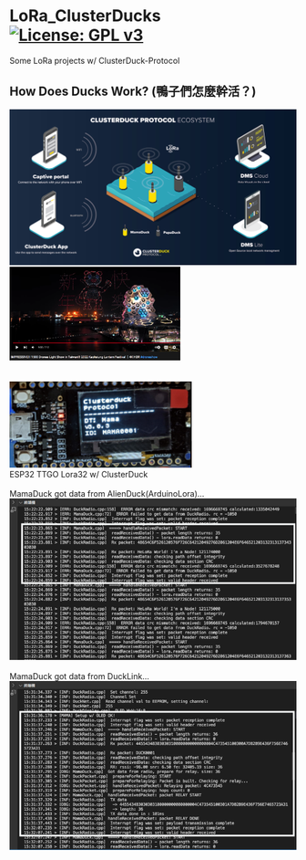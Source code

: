 # LoRa_ClusterDucks [![License: GPL v3](https://img.shields.io/badge/License-GPLv3-blue.svg)](https://www.gnu.org/licenses/gpl-3.0)<br>
Some LoRa projects w/ ClusterDuck-Protocol

## How Does Ducks Work? (鴨子們怎麼幹活？)<br>
<img src="pic/HowDoesDucksWork.jpg" width=600/> <img src="pic/2022DaKao1500Drones.png" width=300/>
<br>
<br><br>
<img src="pic/MamaDuck_TTGO-LoRa32.png" width=320/> <br>
ESP32 TTGO Lora32 w/ ClusterDuck
<br><br>
MamaDuck got data from AlienDuck(ArduinoLora)...
<img src="pic/MamaDuck_AndroidLora.png" width=600/> <br>
<br>
MamaDuck got data from DuckLink...
<br>
<img src="pic/MamaDuck_DuckLink.png" width=600/>
<br><br>
